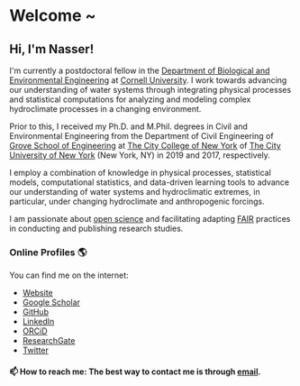 # Welcome ~

## Hi, I'm Nasser!

I'm currently a postdoctoral fellow in the [Department of Biological and Environmental Engineering](https://cals.cornell.edu/biological-environmental-engineering) at [Cornell University](https://www.cornell.edu/).
I work towards advancing our understanding of water systems through integrating physical processes and statistical computations for analyzing and modeling complex hydroclimate processes in a changing environment.

Prior to this, I received my Ph.D. and M.Phil. degrees in Civil and Environmental Engineering from the Department of Civil Engineering of [Grove School of Engineering](https://www.ccny.cuny.edu/engineering) at [The City College of New York](https://www.ccny.cuny.edu/) of [The City University of New York](https://www.cuny.edu/) (New York, NY) in 2019 and 2017, respectively.

I employ a combination of knowledge in physical processes, statistical models, computational statistics, and data-driven learning tools to advance our understanding of water systems and hydroclimatic extremes, in particular, under changing hydroclimate and anthropogenic forcings.

I am passionate about [open science](https://nasa.github.io/Transform-to-Open-Science/) and facilitating adapting [FAIR](https://www.go-fair.org/fair-principles/) practices in conducting and publishing research studies.

### Online Profiles 🌎

You can find me on the internet:

* [Website](https://nassernajibi.com/)
* [Google Scholar](https://scholar.google.com/citations?user=0WHw-1MAAAAJ&hl=en)
* [GitHub](https://github.com/nassernajibi)
* [LinkedIn](https://www.linkedin.com/in/nassernajibi/)
* [ORCiD](https://orcid.org/0000-0002-0515-7192)
* [ResearchGate](https://www.researchgate.net/profile/Nasser-Najibi)
* [Twitter](https://twitter.com/NasserNajibi)

#### 📫 How to reach me: The best way to contact me is through [email](mailto:nn289@cornell.edu).
